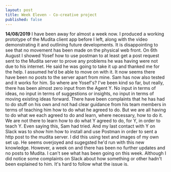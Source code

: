 ```yaml
---
layout: post
title: Week Eleven - Co-creative project
published: false
---
```


**14/08/2019**
I have been away for almost a week now. I produced a working prototype of the Mudita client app before I left, along with the video demonstrating it and outlining future developments.
It is disappointing to see that no movement has been made on the physical web front. On 6th August I showed Yosef how to use postman to at least get a post request sent to the Mudita server to prove any problems he was having were not due to his internet. He said he was going to take it up and thanked me for the help. I assumed he'd be able to move on with it. It now seems there have been no posts to the server apart from mine. Sam has now also tested and it works for him. So where are Yosef's? I've been kind so far, but really, there has been almost zero input from the Agent Y. No input in terms of ideas, no input in terms of suggestions or insights, no input in terms of moving existing ideas forward. There have been complaints that he has had to do stuff on his own and not had clear guidance from his team members in terms of teaching him how to do what he agreed to do. But we are all having to do what we each agreed to do and learn, where necessary, how to do it. We are not there to learn how to do what Y agreed to do, for Y, in order to teach Y.
Even saying this, Sam had tried. And my last contact with Y on Slack was to show him how to install and use Postman in order to sent a http post to the mudita server. I did this using text and images of my own set up. He seems overjoyed and sugegsted he'd run with this new knowledge. However, a week on and there has been no further updates and no posts to Mudita. I can't see what has been going on this week. Although I did notice some complaints on Slack about how something or other hadn't been explained to him. It's hard to follow what the issue is. 
  